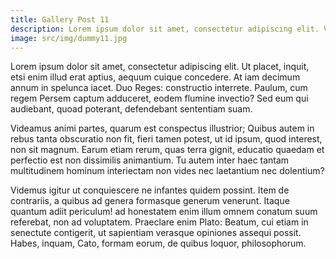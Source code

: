 ```yaml
---
title: Gallery Post 11
description: Lorem ipsum dolor sit amet, consectetur adipiscing elit. Videsne quam sit magna dissensio? Sit enim idem caecus, debilis. An haec ab eo non dicuntur? Quis Aristidem non mortuum diligit? Ut aliquid scire se gaudeant? Duo Reges constructio interrete. 
image: src/img/dummy11.jpg
---
```

Lorem ipsum dolor sit amet, consectetur adipiscing elit. Ut placet, inquit, etsi enim illud erat aptius, aequum cuique concedere. At iam decimum annum in spelunca iacet. Duo Reges: constructio interrete. Paulum, cum regem Persem captum adduceret, eodem flumine invectio? Sed eum qui audiebant, quoad poterant, defendebant sententiam suam. 

Videamus animi partes, quarum est conspectus illustrior; Quibus autem in rebus tanta obscuratio non fit, fieri tamen potest, ut id ipsum, quod interest, non sit magnum. Earum etiam rerum, quas terra gignit, educatio quaedam et perfectio est non dissimilis animantium. Tu autem inter haec tantam multitudinem hominum interiectam non vides nec laetantium nec dolentium? 

Videmus igitur ut conquiescere ne infantes quidem possint. Item de contrariis, a quibus ad genera formasque generum venerunt. Itaque quantum adiit periculum! ad honestatem enim illum omnem conatum suum referebat, non ad voluptatem. Praeclare enim Plato: Beatum, cui etiam in senectute contigerit, ut sapientiam verasque opiniones assequi possit. Habes, inquam, Cato, formam eorum, de quibus loquor, philosophorum. 
